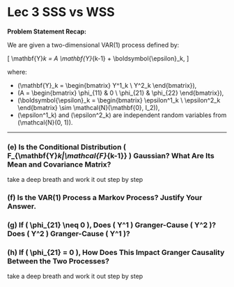 # Lec 3 SSS vs WSS


**Problem Statement Recap:**

We are given a two-dimensional VAR(1) process defined by:

\[
\mathbf{Y}_k = A \mathbf{Y}_{k-1} + \boldsymbol{\epsilon}_k,
\]

where:

- \(\mathbf{Y}_k = \begin{bmatrix} Y^1_k \\ Y^2_k \end{bmatrix}\),
- \(A = \begin{bmatrix} \phi_{11} & 0 \\ \phi_{21} & \phi_{22} \end{bmatrix}\),
- \(\boldsymbol{\epsilon}_k = \begin{bmatrix} \epsilon^1_k \\ \epsilon^2_k \end{bmatrix} \sim \mathcal{N}(\mathbf{0}, I_2)\),
- \(\epsilon^1_k\) and \(\epsilon^2_k\) are independent random variables from \(\mathcal{N}(0, 1)\).

---

### **(e) Is the Conditional Distribution \( F_{\mathbf{Y}_k|\mathcal{F}_{k-1}} \) Gaussian? What Are Its Mean and Covariance Matrix?**

take a deep breath and work it out step by step 

### **(f) Is the VAR(1) Process a Markov Process? Justify Your Answer.**


### **(g) If \( \phi_{21} \neq 0 \), Does \( Y^1 \) Granger-Cause \( Y^2 \)? Does \( Y^2 \) Granger-Cause \( Y^1 \)?**


### **(h) If \( \phi_{21} = 0 \), How Does This Impact Granger Causality Between the Two Processes?**



take a deep breath and work it out step by step 